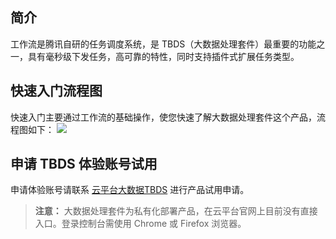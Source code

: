 ## 简介
工作流是腾讯自研的任务调度系统，是 TBDS（大数据处理套件）最重要的功能之一，具有毫秒级下发任务，高可靠的特性，同时支持插件式扩展任务类型。

## 快速入门流程图
快速入门主要通过工作流的基础操作，使您快速了解大数据处理套件这个产品，流程图如下：
![](http://imgcache.tce.fsphere.cn/image/mc.qcloudimg.com/static/img/2677fa38e6ab4029365c195efef5678a/image.png)

## 申请 TBDS 体验账号试用
申请体验账号请联系 [云平台大数据TBDS]( https://wj.qq.com/s/1082183/0621
) 进行产品试用申请。
> **注意：**
> 大数据处理套件为私有化部署产品，在云平台官网上目前没有直接入口。登录控制台需使用 Chrome 或 Firefox 浏览器。
